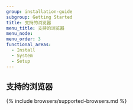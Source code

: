 ```yaml
---
group: installation-guide
subgroup: Getting Started
title: 支持的浏览器
menu_title: 支持的浏览器
menu_node:
menu_order: 3
functional_areas:
  - Install
  - System
  - Setup
---
```


## 支持的浏览器
{% include browsers/supported-browsers.md %}
